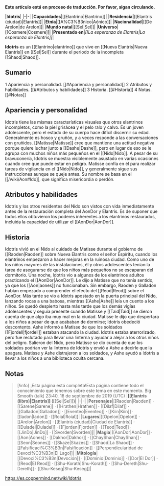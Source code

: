 **Este artículo está en proceso de traducción. Por favor, sigan circulando.**


|**Idotris**|
|-|-|
|**Capacidades**|[[Elantrino\|Elantrino]]|
|**Residencia**|[[Elantris (ciudad)\|Elantris]]|
|**Etnia**|[[A%C3%B3nico\|Aónico]]|
|**Nacionalidad**|[[De Arelon\|de Arelon]]|
|**Mundo natal**|[[Sel\|Sel]]|
|**Universo**|[[Cosmere\|Cosmere]]|
|**Presentado en**|*[[La esperanza de Elantris\|La esperanza de Elantris]]*|

**Idotris** es un [[Elantrino\|elantrino]] que vive en [[Nueva Elantris\|Nueva Elantris]] en [[Sel\|Sel]] durante el periodo de la incompleta [[Shaod\|Shaod]].

## Sumario

1 Apariencia y personalidad. [[#Apariencia y personalidad]] 
2 Atributos y habilidades. [[#Atributos y habilidades]] 
3 Historia. [[#Historia]] 
4 Notas. [[#Notas]] 


## Apariencia y personalidad
Idotris tiene las mismas características visuales que otros elantrinos incompletos, como la piel grisácea y el pelo ralo y calvo. Es un joven adolescente, pero el estado de su cuerpo hace difícil discernir su edad. Generalmente es hosco y gruñón, y a veces responde a las conversaciones con gruñidos. [[Matisse\|Matisse]] cree que mantiene una actitud negativa porque quiere luchar junto a [[Dashe\|Dashe]], pero en lugar de eso se le agrupa con muchos niños más pequeños en el [[Nido\|Nido]]. A pesar de su bravuconería, Idotris se muestra visiblemente asustado en varias ocasiones cuando cree que puede estar en peligro. Matisse confía en él para realizar tareas de vigilancia en el [[Nido\|Nido]], y generalmente sigue sus instrucciones aunque se queje antes.
Su nombre se basa en el [[/wiki/Aon#Ido]], que significa misericordia o perdón.

## Atributos y habilidades
Idotris y los otros residentes del Nido son vistos con vida inmediatamente antes de la restauración completa del AonDor y Elantris. Es de suponer que todos ellos obtuvieron los poderes inherentes a los elantrinos restaurados, incluida la capacidad de utilizar el [[AonDor\|AonDor]].

## Historia
Idotris vivió en el Nido al cuidado de Matisse durante el gobierno de [[Raoden\|Raoden]] sobre Nueva Elantris como el señor Espíritu, cuando los elantrinos empezaron a hacer mejoras en la ruinosa ciudad. Como uno de los niños mayores de las instalaciones, él y otros adolescentes tenían la tarea de asegurarse de que los niños más pequeños no se escaparan del dormitorio. Una noche, Idotris vio a algunos de los elantrinos adultos practicando el [[AonDor\|AonDor]]. Le dijo a Matisse que no tenía sentido, ya que los [[Aon\|aones]] no funcionaban. Sin embargo, Raoden y Galladon habían empezado a comprender el efecto del [[Reod\|Reod]] sobre el AonDor.
Más tarde se vio a Idotris apostado en la puerta principal del Nido, lanzando rocas a una babosa, mientras [[Ashe\|Ashe]] leía un cuento a los niños. Se quedó despierto hasta más tarde que los demás vigías adolescentes y seguía presente cuando Matisse y [[Taid\|Taid]] se dieron cuenta de que algo iba muy mal en la ciudad. Matisse le dijo que despertara a los niños a pesar de que acababan de dormirse; Idotris obedeció descontento. Ashe informó a Matisse de que los soldados [[Fjordell\|fjordell]] estaban atacando la ciudad. Idotris estaba aterrorizado, pero fue reclutado para llevar una linterna y ayudar a alejar a los otros niños del peligro. Salieron del Nido, pero Matisse se dio cuenta de que los soldados podrían ver la linterna de Idotris y envió a Ashe a decirle que la apagara. Matisse y Ashe distrajeron a los soldados, y Ashe ayudó a Idotris a llevar a los niños a una biblioteca oculta cercana.

## Notas

> [!info] ¡Esta página está completa!Esta página contiene todo el conocimiento que tenemos sobre este tema en este momento.
Big Smooth (talk) 23:40, 18 de septiembre de 2019 (UTC)
|**[[Elantris (libro)\|Elantris]] (**[[Sel\|Sel]]**)**|
|-|-|
|**Personajes**|[[Raoden\|Raoden]] · [[Sarene\|Sarene]] · [[Hrathen\|Hrathen]] · [[Dilaf\|Dilaf]] · [[Galladon\|Galladon]] · [[Eventeo\|Eventeo]] · [[Kiin\|Kiin]] · [[Iadon\|Iadon]] · [[Roial\|Roial]]|
|**Lugares**|[[Opelon\|Opelon]] · [[Arelon\|Arelon]] · [[Elantris (ciudad)\|Ciudad de Elantris]] · [[Duladel\|Duladel]] · [[Fjorden\|Fjorden]] · [[Teod\|Teod]] · [[JinDo\|JinDo]] · [[Svorden\|Svorden]]|
|**Magia**|[[AonDor\|AonDor]] · [[Aon\|Aones]] · [[Dakhor\|Dakhor]] · [[ChayShan\|ChayShan]] · [[Seon\|Seones]] · [[Skaze\|Skazes]] · [[Shaod\|La Shaod]] · [[Falsificaci%C3%B3n\|Falsificación]] · [[Perpendicularidad de Devoci%C3%B3n\|El Lago]]|
|**Mitología**|[[Devoci%C3%B3n\|Devoción]] · [[Dominio\|Dominio]] · [[Dor\|El Dor]] · [[Reod\|El Reod]] · [[Shu-Korath\|Shu-Korath]] · [[Shu-Dereth\|Shu-Dereth]] · [[Shu-Keseg\|Shu-Keseg]]|



https://es.coppermind.net/wiki/Idotris